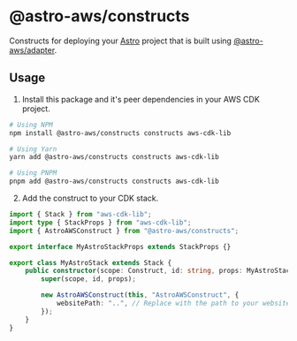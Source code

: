 # @astro-aws/constructs

Constructs for deploying your [Astro](https://astro.build/) project that is built using [@astro-aws/adapter](https://www.npmjs.com/package/@astro-aws/adapter).

## Usage

1. Install this package and it's peer dependencies in your AWS CDK project.

```sh
# Using NPM
npm install @astro-aws/constructs constructs aws-cdk-lib

# Using Yarn
yarn add @astro-aws/constructs constructs aws-cdk-lib

# Using PNPM
pnpm add @astro-aws/constructs constructs aws-cdk-lib
```

2. Add the construct to your CDK stack.

```ts
import { Stack } from "aws-cdk-lib";
import type { StackProps } from "aws-cdk-lib";
import { AstroAWSConstruct } from "@astro-aws/constructs";

export interface MyAstroStackProps extends StackProps {}

export class MyAstroStack extends Stack {
	public constructor(scope: Construct, id: string, props: MyAstroStackProps) {
		super(scope, id, props);

		new AstroAWSConstruct(this, "AstroAWSConstruct", {
			websitePath: "..", // Replace with the path to your website code.
		});
	}
}
```
